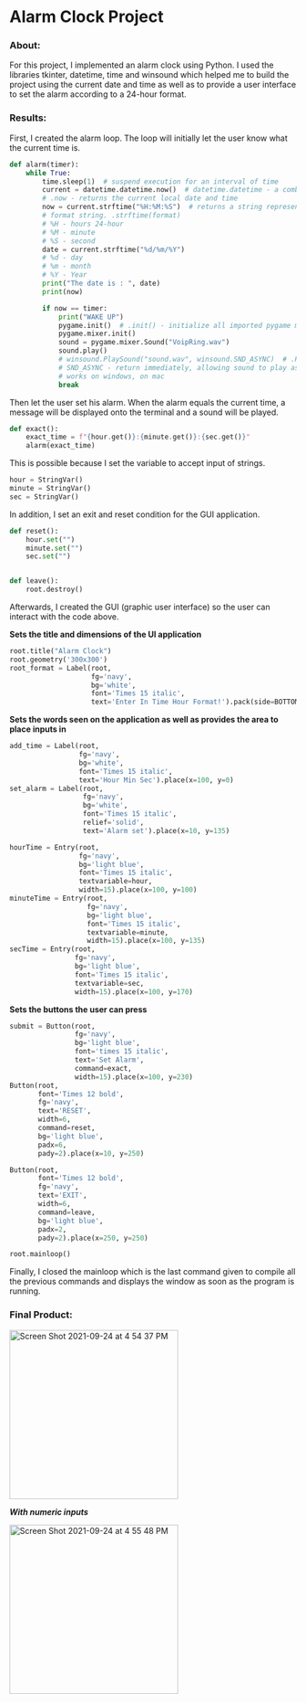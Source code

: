 # Alarm Clock Project
### About: 

For this project, I implemented an alarm clock using Python. I used the libraries tkinter, datetime, time and winsound which helped me to build the project using the current date and time as well as to provide a user interface to set the alarm according to a 24-hour format.

### Results:

First, I created the alarm loop. The loop will initially let the user know what the current time is.  

```python
def alarm(timer):
    while True:
        time.sleep(1)  # suspend execution for an interval of time
        current = datetime.datetime.now()  # datetime.datetime - a combination of a date and a time
        # .now - returns the current local date and time
        now = current.strftime("%H:%M:%S")  # returns a string representing the date, controlled by an explicit
        # format string. .strftime(format)
        # %H - hours 24-hour
        # %M - minute
        # %S - second
        date = current.strftime("%d/%m/%Y")
        # %d - day
        # %m - month
        # %Y - Year
        print("The date is : ", date)
        print(now)

        if now == timer:
            print("WAKE UP")
            pygame.init()  # .init() - initialize all imported pygame modules
            pygame.mixer.init()
            sound = pygame.mixer.Sound("VoipRing.wav")
            sound.play()
            # winsound.PlaySound("sound.wav", winsound.SND_ASYNC)  # .PlaySound(sound, flags)
            # SND_ASYNC - return immediately, allowing sound to play asynchronously
            # works on windows, on mac
            break
```

Then let the user set his alarm. When the alarm equals the current time, a message will be displayed onto the terminal and a sound will be played.   

```python
def exact():
    exact_time = f"{hour.get()}:{minute.get()}:{sec.get()}"
    alarm(exact_time)
```

This is possible because I set the variable to accept input of strings.

```python
hour = StringVar()
minute = StringVar()
sec = StringVar()
``` 
 
In addition, I set an exit and reset condition for the GUI application.
 
```python
def reset():
    hour.set("")
    minute.set("")
    sec.set("")


def leave():
    root.destroy()
```
 
Afterwards, I created the GUI (graphic user interface) so the user can interact with the code above.

**Sets the title and dimensions of the UI application**

```python
root.title("Alarm Clock")
root.geometry('300x300')
root_format = Label(root,
                    fg='navy',
                    bg='white',
                    font='Times 15 italic',
                    text='Enter In Time Hour Format!').pack(side=BOTTOM)

```

**Sets the words seen on the application as well as provides the area to place inputs in**

```python
add_time = Label(root,
                 fg='navy',
                 bg='white',
                 font='Times 15 italic',
                 text='Hour Min Sec').place(x=100, y=0)
set_alarm = Label(root,
                  fg='navy',
                  bg='white',
                  font='Times 15 italic',
                  relief='solid',
                  text='Alarm set').place(x=10, y=135)

hourTime = Entry(root,
                 fg='navy',
                 bg='light blue',
                 font='Times 15 italic',
                 textvariable=hour,
                 width=15).place(x=100, y=100)
minuteTime = Entry(root,
                   fg='navy',
                   bg='light blue',
                   font='Times 15 italic',
                   textvariable=minute,
                   width=15).place(x=100, y=135)
secTime = Entry(root,
                fg='navy',
                bg='light blue',
                font='Times 15 italic',
                textvariable=sec,
                width=15).place(x=100, y=170)                   
```

**Sets the buttons the user can press**

```python
submit = Button(root,
                fg='navy',
                bg='light blue',
                font='times 15 italic',
                text='Set Alarm',
                command=exact,
                width=15).place(x=100, y=230)
Button(root,
       font='Times 12 bold',
       fg='navy',
       text='RESET',
       width=6,
       command=reset,
       bg='light blue',
       padx=6,
       pady=2).place(x=10, y=250)

Button(root,
       font='Times 12 bold',
       fg='navy',
       text='EXIT',
       width=6,
       command=leave,
       bg='light blue',
       padx=2,
       pady=2).place(x=250, y=250)

root.mainloop()
```

Finally, I closed the mainloop which is the last command given to compile all the previous commands and displays the window as soon as the program is running.

### Final Product:

<img width="296" alt="Screen Shot 2021-09-24 at 4 54 37 PM" src="https://user-images.githubusercontent.com/89553126/134743628-5cb42daf-9723-4f57-b567-e96cd419fbec.png">

***With numeric inputs***

<img width="296" alt="Screen Shot 2021-09-24 at 4 55 48 PM" src="https://user-images.githubusercontent.com/89553126/134743786-6afdbe6a-745f-40e4-b429-2ac0921d333a.png">
 

